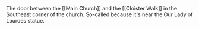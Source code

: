 The door between the [[Main Church]] and the [[Cloister Walk]] in the Southeast corner of the church. So-called because it's near the Our Lady of Lourdes statue.